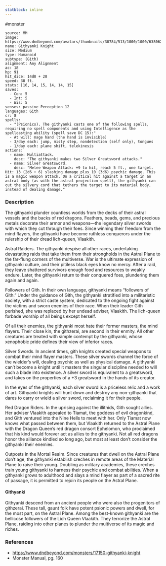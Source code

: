 ```yaml
---
statblock: inline
---
```

 #monster

```statblock
source: MM
image: https://www.dndbeyond.com/avatars/thumbnails/30784/513/1000/1000/638062044708531532.png
name: Githyanki Knight
size: Medium
type: Humanoid
subtype: (Gith)
alignment: Any Alignment
ac: 18
hp: 91
hit_dice: 14d8 + 28
speed: 30 ft.
stats: [16, 14, 15, 14, 14, 15]
saves:
  - Con: 5
  - Int: 5
  - Wis: 5
senses: passive Perception 12
languages: Gith
cr: 8
spells:
  - "(Psionics). The githyanki casts one of the following spells, requiring no spell components and using Intelligence as the spellcasting ability (spell save DC 15):"
  - At will: mage hand (the hand is invisible)
  - 3/day each: jump, misty step, nondetection (self only), tongues
  - 1/day each: plane shift, telekinesis
actions:
  - name: Multiattack.
    desc: "The githyanki makes two Silver Greatsword attacks."
  - name: Silver Greatsword.
    desc: "Melee Weapon Attack: +9 to hit, reach 5 ft., one target. Hit: 13 (2d6 + 6) slashing damage plus 10 (3d6) psychic damage. This is a magic weapon attack. On a critical hit against a target in an astral body (as with the astral projection spell), the githyanki can cut the silvery cord that tethers the target to its material body, instead of dealing damage."
```

### Description

The githyanki plunder countless worlds from the decks of their astral vessels and the backs of red dragons. Feathers, beads, gems, and precious metals decorate their armor and weapons—the legendary silver swords with which they cut through their foes. Since winning their freedom from the mind flayers, the githyanki have become ruthless conquerors under the rulership of their dread lich-queen, Vlaakith.

Astral Raiders. The githyanki despise all other races, undertaking devastating raids that take them from their strongholds in the Astral Plane to the far-flung corners of the multiverse. War is the ultimate expression of githyanki culture, and their pitiless black eyes know no mercy. After a raid, they leave shattered survivors enough food and resources to weakly endure. Later, the githyanki return to their conquered foes, plundering them again and again.

Followers of Gith. In their own language, githyanki means “followers of Gith.” Under the guidance of Gith, the githyanki stratified into a militaristic society, with a strict caste system, dedicated to the ongoing fight against the victims and sworn enemies of their race. When their leader Gith perished, she was replaced by her undead adviser, Vlaakith. The lich-queen forbade worship of all beings except herself.

Of all their enemies, the githyanki most hate their former masters, the mind flayers. Their close kin, the githzerai, are second in their enmity. All other creatures are treated with simple contempt by the githyanki, whose xenophobic pride defines their view of inferior races.

Silver Swords. In ancient times, gith knights created special weapons to combat their mind flayer masters. These silver swords channel the force of the wielder’s will, dealing psychic as well as physical damage. A githyanki can’t become a knight until it masters the singular discipline needed to will such a blade into existence. A silver sword is equivalent to a greatsword, and takes on the properties of a +3 greatsword in the hands of its creator.

In the eyes of the githyanki, each silver sword is a priceless relic and a work of art. Githyanki knights will hunt down and destroy any non-githyanki that dares to carry or wield a silver sword, reclaiming it for their people.

Red Dragon Riders. In the uprising against the illithids, Gith sought allies. Her adviser Vlaakith appealed to Tiamat, the goddess of evil dragonkind, and Gith ventured into the Nine Hells to meet with her. Only Tiamat now knows what passed between them, but Vlaakith returned to the Astral Plane with the Dragon Queen’s red dragon consort Ephelomon, who proclaimed that his kind would forever act as allies to the githyanki. Not all red dragons honor the alliance kindled so long ago, but most at least don’t consider the githyanki their enemies.

Outposts in the Mortal Realm. Since creatures that dwell on the Astral Plane don’t age, the githyanki establish creches in remote areas of the Material Plane to raise their young. Doubling as military academies, these creches train young githyanki to harness their psychic and combat abilities. When a githyanki grows to adulthood and slays a mind flayer as part of a sacred rite of passage, it is permitted to rejoin its people on the Astral Plane.

#### Githyanki

Githyanki descend from an ancient people who were also the progenitors of githzerai. These tall, gaunt folk have potent psionic powers and dwell, for the most part, on the Astral Plane. Among the best-known githyanki are the bellicose followers of the Lich Queen Vlaakith. They terrorize the Astral Plane, raiding into other planes to plunder the multiverse of its magic and riches.

### References

* https://www.dndbeyond.com/monsters/17150-githyanki-knight
* Monster Manual, pg. 160
